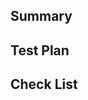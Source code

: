 <!--
    Tag your PR title with the components that it touches along with
    the type of change
    E.g. "fix(nas): fix registration or feat(ngap): added messages"
-->

## Summary

<!-- Enumerate changes you made and why you made them -->

## Test Plan

<!--
    How did you test your change? How do you know it works?
    Add supporting screenshots, terminal pastes, etc. as necessary
-->

## Check List

<!--
    Did you modified ./scripts/sync-for-pull-request.sh with all
    correct branches?
-->
